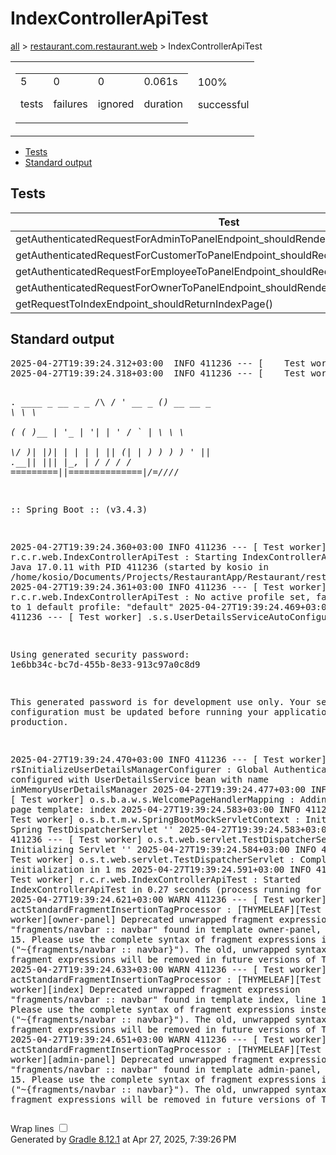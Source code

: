 <!DOCTYPE html>
<html>
<head>
<meta http-equiv="Content-Type" content="text/html; charset=utf-8"/>
<meta http-equiv="x-ua-compatible" content="IE=edge"/>
<title>Test results - IndexControllerApiTest</title>
<link href="../css/base-style.css" rel="stylesheet" type="text/css"/>
<link href="../css/style.css" rel="stylesheet" type="text/css"/>
<script src="../js/report.js" type="text/javascript"></script>
</head>
<body>
<div id="content">
<h1>IndexControllerApiTest</h1>
<div class="breadcrumbs">
<a href="../index.md">all</a> &gt;
<a href="../packages/restaurant.com.restaurant.web.html">restaurant.com.restaurant.web</a> &gt; IndexControllerApiTest</div>
<div id="summary">
<table>
<tr>
<td>
<div class="summaryGroup">
<table>
<tr>
<td>
<div class="infoBox" id="tests">
<div class="counter">5</div>
<p>tests</p>
</div>
</td>
<td>
<div class="infoBox" id="failures">
<div class="counter">0</div>
<p>failures</p>
</div>
</td>
<td>
<div class="infoBox" id="ignored">
<div class="counter">0</div>
<p>ignored</p>
</div>
</td>
<td>
<div class="infoBox" id="duration">
<div class="counter">0.061s</div>
<p>duration</p>
</div>
</td>
</tr>
</table>
</div>
</td>
<td>
<div class="infoBox success" id="successRate">
<div class="percent">100%</div>
<p>successful</p>
</div>
</td>
</tr>
</table>
</div>
<div id="tabs">
<ul class="tabLinks">
<li>
<a href="#tab0">Tests</a>
</li>
<li>
<a href="#tab1">Standard output</a>
</li>
</ul>
<div id="tab0" class="tab">
<h2>Tests</h2>
<table>
<thead>
<tr>
<th>Test</th>
<th>Duration</th>
<th>Result</th>
</tr>
</thead>
<tr>
<td class="success">getAuthenticatedRequestForAdminToPanelEndpoint_shouldRenderAdminPanel()</td>
<td class="success">0.013s</td>
<td class="success">passed</td>
</tr>
<tr>
<td class="success">getAuthenticatedRequestForCustomerToPanelEndpoint_shouldRedirectToCustomerPanel()</td>
<td class="success">0.004s</td>
<td class="success">passed</td>
</tr>
<tr>
<td class="success">getAuthenticatedRequestForEmployeeToPanelEndpoint_shouldRedirectToEmployeePanel()</td>
<td class="success">0.011s</td>
<td class="success">passed</td>
</tr>
<tr>
<td class="success">getAuthenticatedRequestForOwnerToPanelEndpoint_shouldRenderOwnerPanel()</td>
<td class="success">0.023s</td>
<td class="success">passed</td>
</tr>
<tr>
<td class="success">getRequestToIndexEndpoint_shouldReturnIndexPage()</td>
<td class="success">0.010s</td>
<td class="success">passed</td>
</tr>
</table>
</div>
<div id="tab1" class="tab">
<h2>Standard output</h2>
<span class="code">
<pre>2025-04-27T19:39:24.312+03:00  INFO 411236 --- [    Test worker] t.c.s.AnnotationConfigContextLoaderUtils : Could not detect default configuration classes for test class [restaurant.com.restaurant.web.IndexControllerApiTest]: IndexControllerApiTest does not declare any static, non-private, non-final, nested classes annotated with @Configuration.
2025-04-27T19:39:24.318+03:00  INFO 411236 --- [    Test worker] .b.t.c.SpringBootTestContextBootstrapper : Found @SpringBootConfiguration restaurant.com.restaurant.RestaurantApplication for test class restaurant.com.restaurant.web.IndexControllerApiTest

  .   ____          _            __ _ _
 /\\ / ___'_ __ _ _(_)_ __  __ _ \ \ \ \
( ( )\___ | '_ | '_| | '_ \/ _` | \ \ \ \
 \\/  ___)| |_)| | | | | || (_| |  ) ) ) )
  '  |____| .__|_| |_|_| |_\__, | / / / /
 =========|_|==============|___/=/_/_/_/

 :: Spring Boot ::                (v3.4.3)

2025-04-27T19:39:24.360+03:00  INFO 411236 --- [    Test worker] r.c.r.web.IndexControllerApiTest         : Starting IndexControllerApiTest using Java 17.0.11 with PID 411236 (started by kosio in /home/kosio/Documents/Projects/RestaurantApp/Restaurant/restaurant)
2025-04-27T19:39:24.361+03:00  INFO 411236 --- [    Test worker] r.c.r.web.IndexControllerApiTest         : No active profile set, falling back to 1 default profile: &quot;default&quot;
2025-04-27T19:39:24.469+03:00  WARN 411236 --- [    Test worker] .s.s.UserDetailsServiceAutoConfiguration : 

Using generated security password: 1e6bb34c-bc7d-455b-8e33-913c97a0c8d9

This generated password is for development use only. Your security configuration must be updated before running your application in production.

2025-04-27T19:39:24.470+03:00  INFO 411236 --- [    Test worker] r$InitializeUserDetailsManagerConfigurer : Global AuthenticationManager configured with UserDetailsService bean with name inMemoryUserDetailsManager
2025-04-27T19:39:24.477+03:00  INFO 411236 --- [    Test worker] o.s.b.a.w.s.WelcomePageHandlerMapping    : Adding welcome page template: index
2025-04-27T19:39:24.583+03:00  INFO 411236 --- [    Test worker] o.s.b.t.m.w.SpringBootMockServletContext : Initializing Spring TestDispatcherServlet ''
2025-04-27T19:39:24.583+03:00  INFO 411236 --- [    Test worker] o.s.t.web.servlet.TestDispatcherServlet  : Initializing Servlet ''
2025-04-27T19:39:24.584+03:00  INFO 411236 --- [    Test worker] o.s.t.web.servlet.TestDispatcherServlet  : Completed initialization in 1 ms
2025-04-27T19:39:24.591+03:00  INFO 411236 --- [    Test worker] r.c.r.web.IndexControllerApiTest         : Started IndexControllerApiTest in 0.27 seconds (process running for 9.391)
2025-04-27T19:39:24.621+03:00  WARN 411236 --- [    Test worker] actStandardFragmentInsertionTagProcessor : [THYMELEAF][Test worker][owner-panel] Deprecated unwrapped fragment expression &quot;fragments/navbar :: navbar&quot; found in template owner-panel, line 14, col 15. Please use the complete syntax of fragment expressions instead (&quot;~{fragments/navbar :: navbar}&quot;). The old, unwrapped syntax for fragment expressions will be removed in future versions of Thymeleaf.
2025-04-27T19:39:24.633+03:00  WARN 411236 --- [    Test worker] actStandardFragmentInsertionTagProcessor : [THYMELEAF][Test worker][index] Deprecated unwrapped fragment expression &quot;fragments/navbar :: navbar&quot; found in template index, line 12, col 11. Please use the complete syntax of fragment expressions instead (&quot;~{fragments/navbar :: navbar}&quot;). The old, unwrapped syntax for fragment expressions will be removed in future versions of Thymeleaf.
2025-04-27T19:39:24.651+03:00  WARN 411236 --- [    Test worker] actStandardFragmentInsertionTagProcessor : [THYMELEAF][Test worker][admin-panel] Deprecated unwrapped fragment expression &quot;fragments/navbar :: navbar&quot; found in template admin-panel, line 12, col 15. Please use the complete syntax of fragment expressions instead (&quot;~{fragments/navbar :: navbar}&quot;). The old, unwrapped syntax for fragment expressions will be removed in future versions of Thymeleaf.
</pre>
</span>
</div>
</div>
<div id="footer">
<p>
<div>
<label class="hidden" id="label-for-line-wrapping-toggle" for="line-wrapping-toggle">Wrap lines
<input id="line-wrapping-toggle" type="checkbox" autocomplete="off"/>
</label>
</div>Generated by 
<a href="http://www.gradle.org">Gradle 8.12.1</a> at Apr 27, 2025, 7:39:26 PM</p>
</div>
</div>
</body>
</html>

